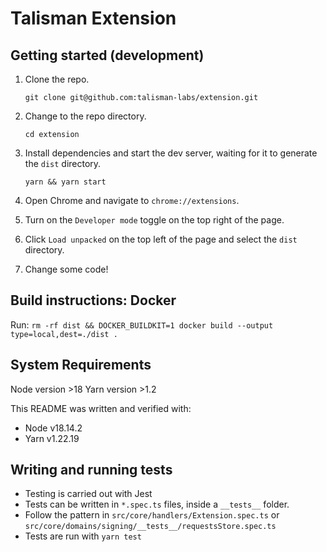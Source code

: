 # Talisman Extension

## Getting started (development)

1. Clone the repo.

   `git clone git@github.com:talisman-labs/extension.git`

2. Change to the repo directory.

   `cd extension`

3. Install dependencies and start the dev server, waiting for it to generate the `dist` directory.

   `yarn && yarn start`

4. Open Chrome and navigate to `chrome://extensions`.
5. Turn on the `Developer mode` toggle on the top right of the page.
6. Click `Load unpacked` on the top left of the page and select the `dist` directory.
7. Change some code!

## Build instructions: Docker

Run:
`rm -rf dist && DOCKER_BUILDKIT=1 docker build --output type=local,dest=./dist .`

## System Requirements

Node version >18
Yarn version >1.2

This README was written and verified with:

- Node v18.14.2
- Yarn v1.22.19

## Writing and running tests

- Testing is carried out with Jest
- Tests can be written in `*.spec.ts` files, inside a `__tests__` folder.
- Follow the pattern in `src/core/handlers/Extension.spec.ts` or `src/core/domains/signing/__tests__/requestsStore.spec.ts`
- Tests are run with `yarn test`
